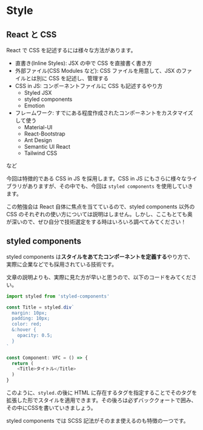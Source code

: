 # Style

## React と CSS
React で CSS を記述するには様々な方法があります。

- 直書き(Inline Styles): JSX の中で CSS を直接書く書き方
- 外部ファイル(CSS Modules など): CSS ファイルを用意して、JSX のファイルとは別に CSS を記述し、管理する
- CSS in JS: コンポーネントファイルに CSS も記述するやり方
  - Styled JSX
  - styled components
  - Emotion
- フレームワーク: すでにある程度作成されたコンポーネントをカスタマイズして使う
  - Material-UI
  - React-Bootstrap
  - Ant Design
  - Semantic UI React
  - Tailwind CSS

など

今回は特徴的である CSS in JS を採用します。CSS in JS にもさらに様々なライブラリがありますが、その中でも、今回は `styled components` を使用していきます。

この勉強会は React 自体に焦点を当てているので、styled components 以外の CSS のそれぞれの使い方については説明はしません。しかし、ここもとても奥が深いので、ぜひ自分で技術選定をする時はいろいろ調べてみてください！

## styled components
styled components は**スタイルをあてたコンポーネントを定義する**やり方で、実際に企業などでも採用されている技術です。

文章の説明よりも、実際に見た方が早いと思うので、以下のコードをみてください。
```typescript
import styled from 'styled-components'

const Title = styled.div`
  margin: 10px;
  padding: 10px;
  color: red;
  &:hover {
    opacity: 0.5;
  }
`

const Component: VFC = () => {
  return (
    <Title>タイトル</Title>
  )
}
```

このように、`styled.`の後に HTML に存在するタグを指定することでそのタグを拡張した形でスタイルを適用できます。その後ろは必ずバッククォートで囲み、その中にCSSを書いていきましょう。

styled components では SCSS 記法がそのまま使えるのも特徴の一つです。

